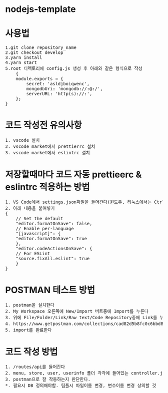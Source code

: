 # nodejs-template

<h1>사용법</h1>
<pre>
1.git clone repository_name
2.git checkout develop
3.yarn install
4.yarn start
5.root 디렉토리에 config.js 생성 후 아래와 같은 형식으로 작성
	{
  	module.exports = {
  		secret: 'asldjboiqwenc',
  		mongodbUri: 'mongodb://<id>:<pwd>@<ip>:<port>/',
  		serverURL: 'http(s)://<domain>:<port>',
	};
}
</pre>

<h1>코드 작성전 유의사항</h1>
<pre>
1. vscode 설치
2. vscode market에서 prettierrc 설치
3. vscode market에서 eslintrc 설치
</pre>

<h1>저장할때마다 코드 자동 prettieerc & eslintrc 적용하는 방법</h1>
<pre>
1. VS Code에서 settings.json파일을 들어간다(윈도우, 리눅스에서는 Ctrl + ,, 맥에서는 Cmd + , 를 누르고 오른쪽 위에 작은 문서 아이콘 누르면 settings.json 볼 수 있음)
2. 아래 내용을 붙여넣기
{
    // Set the default
    "editor.formatOnSave": false,
    // Enable per-language
    "[javascript]": {
    "editor.formatOnSave": true
    },
    "editor.codeActionsOnSave": {
    // For ESLint
    "source.fixAll.eslint": true
    }
}
</pre>

<h1>POSTMAN 테스트 방법</h1>
<pre>
1. postman을 설치한다
2. My Workspace 오른쪽에 New/Import 버트중에 Import를 누른다
3. 위에 File/Folder/Link/Raw text/Code Repository중에 Link를 누른다
4. https://www.getpostman.com/collections/cad82d5b8fc0c6bbd838 해당 링크를 붙여넣는다
5. import를 완료한다
</pre>

</pre>

<h1>코드 작성 방법</h1>
<pre>
1. /routes/api를 들어간다
2. menu, store, user, userinfo 폴더 각각에 들어있는 controller.js파일에다가 코드를 정의한다
3. postman으로 잘 작동하는지 판단한다.
*. 필요시 DB 정의해야함. 팀플시 파일이름 변경, 변수이름 변경 상의할 것
</pre>
